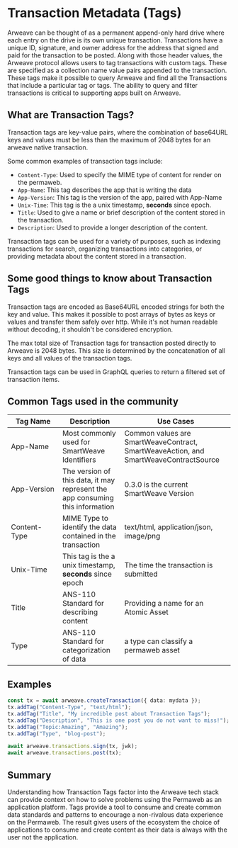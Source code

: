 # Transaction Metadata (Tags)

Arweave can be thought of as a permanent append-only hard drive where each entry on the drive is its own unique transaction. Transactions have a unique ID, signature, and owner address for the address that signed and paid for the transaction to be posted. Along with those header values, the Arweave protocol allows users to tag transactions with custom tags. These are specified as a collection name value pairs appended to the transaction. These tags make it possible to query Arweave and find all the Transactions that include a particular tag or tags. The ability to query and filter transactions is critical to supporting apps built on Arweave.

## What are Transaction Tags?

Transaction tags are key-value pairs, where the combination of base64URL keys and values must be less than the maximum of 2048 bytes for an arweave native transaction.

Some common examples of transaction tags include:

-   `Content-Type`: Used to specify the MIME type of content for render on the permaweb.
-   `App-Name`: This tag describes the app that is writing the data
-   `App-Version`: This tag is the version of the app, paired with App-Name
-   `Unix-Time`: This tag is the a unix timestamp, **seconds** since epoch.
-   `Title`: Used to give a name or brief description of the content stored in the transaction.
-   `Description`: Used to provide a longer description of the content.

Transaction tags can be used for a variety of purposes, such as indexing transactions for search, organizing transactions into categories, or providing metadata about the content stored in a transaction.

## Some good things to know about Transaction Tags

Transaction tags are encoded as Base64URL encoded strings for both the key and value. This makes it possible to post arrays of bytes as keys or values and transfer them safely over http. While it's not human readable without decoding, it shouldn't be considered encryption.

The max total size of Transaction tags for transaction posted directly to Arweave is 2048 bytes. This size is determined by the concatenation of all keys and all values of the transaction tags.

Transaction tags can be used in GraphQL queries to return a filtered set of transaction items.

## Common Tags used in the community

| <div style="width:100px">Tag Name</div> | Description                                                                   | Use Cases                                                                            |
| --------------------------------------- | ----------------------------------------------------------------------------- | ------------------------------------------------------------------------------------ |
| App-Name                                | Most commonly used for SmartWeave Identifiers                                 | Common values are SmartWeaveContract, SmartWeaveAction, and SmartWeaveContractSource |
| App-Version                             | The version of this data, it may represent the app consuming this information | 0.3.0 is the current SmartWeave Version                                              |
| Content-Type                            | MIME Type to identify the data contained in the transaction                   | text/html, application/json, image/png                                               |
| Unix-Time                               | This tag is the a unix timestamp, **seconds** since epoch                     | The time the transaction is submitted                                                |
| Title                                   | ANS-110 Standard for describing content                                       | Providing a name for an Atomic Asset                                                 |
| Type                                    | ANS-110 Standard for categorization of data                                   | a type can classify a permaweb asset                                                 |

## Examples

```ts
const tx = await arweave.createTransaction({ data: mydata });
tx.addTag("Content-Type", "text/html");
tx.addTag("Title", "My incredible post about Transaction Tags");
tx.addTag("Description", "This is one post you do not want to miss!");
tx.addTag("Topic:Amazing", "Amazing");
tx.addTag("Type", "blog-post");

await arweave.transactions.sign(tx, jwk);
await arweave.transactions.post(tx);
```

## Summary

Understanding how Transaction Tags factor into the Arweave tech stack can provide context on how to solve problems using the Permaweb as an application platform. Tags provide a tool to consume and create common data standards and patterns to encourage a non-rivalous data experience on the Permaweb. The result gives users of the ecosystem the choice of applications to consume and create content as their data is always with the user not the application.
